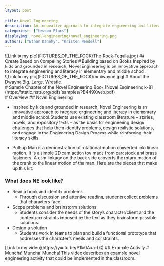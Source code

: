 ```yaml
---
layout: post

title: Novel Engineering
description: An innovative approach to integrate engineering and literacy in elementary and middle school.
categories:  ["Lesson Plans"]
displayimg: novel-engineering/novel_engineering.png
authors: ["Ethan Danahy", "Kristen Wendell"]
---
```


<div class="image_text_overlay" markdown="1">
![Link to my pic](PICTURES_OF_THE_ROCK/The-Rock-Tequila.jpg)
## Create Based on Compeling Stories
# Building based on Books
Inspired by kids and grounded in research, Novel Engineering is an innovative approach to integrate engineering and literacy in elementary and middle school.
</div>

<div class="free_write" markdown="1">
![Link to my pic](PICTURES_OF_THE_ROCK/mr.dwayne.jpg)
# About the Dwayne
Big. Large. Wrestle.

<div class="document" markdown="1">
# Sample Chapter of the Novel Engineering Book
[Novel Engineering k-8](https://static.nsta.org/pdfs/samples/PB449Xweb.pdf)
</div>

<div class="free_write" markdown="1">
# Overview
## Novel Engineering

- Inspired by kids and grounded in research, Novel Engineering is an innovative approach to integrate engineering and literacy in elementary and middle school.Students use existing classroom literature – stories, novels, and expository texts – as the basis for engineering design challenges that help them identify problems, design realistic solutions, and engage in the Engineering Design Process while reinforcing their literacy skills.

- Pull-up Man is a demonstration of rotational motion converted into linear motion.  It is a simple 2D cam action toy made from cardstock and brass fasteners.  A cam linkage on the back side converts the rotary motion of the crank to the linear motion of the man.  Here are the pieces that make up this kit:


### What does NE look like?

- Read a book and identify problems
     - Through discussion and attentive reading, students collect problems that characters face.
- Scope problems and brainstorm solutions
     - Students consider the needs of the story’s character/client and the context/constraints imposed by the text as they brainstorm possible solutions.
- Design a solution
     - Students work in teams to plan and build a functional prototype that addresses the character’s needs and constraints.
</div>

<div class="video_text_overlay" markdown="1">
[Link to my video](https://youtu.be/P1Ix0Axa-LQ)
## Example Activity
# Muncha! Muncha! Muncha!
This video describes an example novel engineering activity that could be implemented in the classroom.
</div>
